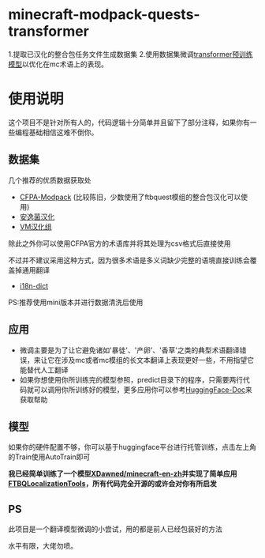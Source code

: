 # minecraft-modpack-quests-transformer
1.提取已汉化的整合包任务文件生成数据集
2.使用数据集微调[transformer预训练模型](https://huggingface.co/Helsinki-NLP/opus-mt-en-zh)以优化在mc术语上的表现。
# 使用说明
  这个项目不是针对所有人的，代码逻辑十分简单并且留下了部分注释，如果你有一些编程基础相信这难不倒你。
## 数据集
几个推荐的优质数据获取处
- [CFPA-Modpack](https://modpack.cfpa.team/) (比较陈旧，少数使用了ftbquest模组的整合包汉化可以使用)
- [安逸菌汉化](http://www.anyijun.com/zhcn/) 
- [VM汉化组](https://space.bilibili.com/2085089798/article)

除此之外你可以使用CFPA官方的术语库并将其处理为csv格式后直接使用

不过并不建议采用这种方式，因为很多术语是多义词缺少完整的语境直接训练会覆盖掉通用翻译
- [i18n-dict](https://github.com/CFPATools/i18n-dict) 

PS:推荐使用mini版本并进行数据清洗后使用

## 应用
- 微调主要是为了让它避免诸如'暴徒'、'产卵'、'香草'之类的典型术语翻译错误，来让它在涉及mc或者mc模组的长文本翻译上表现更好一些，不用指望它能替代人工翻译
- 如果你想使用你所训练完的模型参照，predict目录下的程序，只需要两行代码就可以调用你所训练好的模型，更多应用你可以参考[HuggingFace-Doc](https://huggingface.co/docs/transformers/index)来获取帮助
## 模型
如果你的硬件配置不够，你可以基于huggingface平台进行托管训练，点击左上角的Train使用AutoTrain即可

**我已经简单训练了一个模型[XDawned/minecraft-en-zh](https://huggingface.co/XDawned/minecraft-en-zh)并实现了简单应用[FTBQLocalizationTools](https://github.com/XDawned/FTBQLocalizationTools/tree/model_trans)，所有代码完全开源的或许会对你有所启发**

## PS
此项目是一个翻译模型微调的小尝试，用的都是前人已经包装好的方法

水平有限，大佬勿喷。
